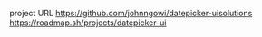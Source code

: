 project URL https://github.com/johnngowi/datepicker-uisolutions
https://roadmap.sh/projects/datepicker-ui
